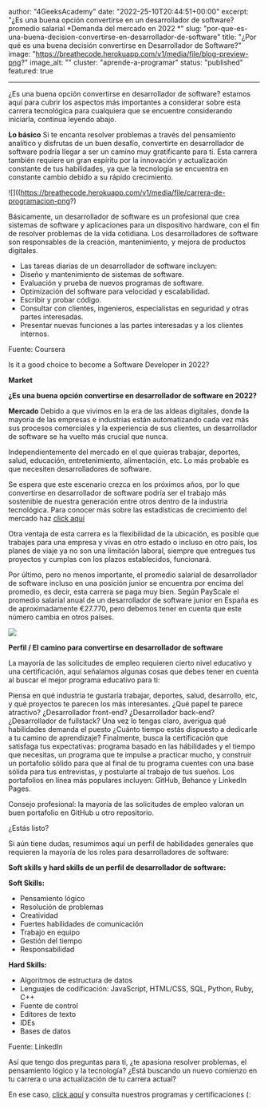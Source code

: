 author: "4GeeksAcademy"
date: "2022-25-10T20:44:51+00:00"
excerpt: "¿Es una buena opción convertirse en un desarrollador  de software? promedio salarial *Demanda del mercado en 2022 *"
slug: "por-que-es-una-buena-decision-convertirse-en-desarrollador-de-software"
title: "¿Por qué es una buena decisión convertirse en Desarrollador de Software?"
image: "https://breathecode.herokuapp.com/v1/media/file/blog-preview-png?"
image_alt: ""
cluster: "aprende-a-programar"
status: "published"
featured: true

---
¿Es una buena opción convertirse en desarrollador de software? estamos aquí para cubrir los aspectos más importantes a considerar sobre esta carrera tecnológica para cualquiera que se encuentre considerando iniciarla, continua leyendo abajo.

**Lo básico**
Si te encanta resolver problemas a través del pensamiento analítico y disfrutas de un buen desafío, convertirte en desarrollador de software podría llegar a ser un camino muy gratificante para ti. Esta carrera también requiere un gran espíritu por la innovación y actualización constante de tus habilidades, ya que la tecnología se encuentra en constante cambio debido a su rápido crecimiento. 

![]((https://breathecode.herokuapp.com/v1/media/file/carrera-de-programacion-png?)

Básicamente, un desarrollador de software es un profesional que crea sistemas de software y aplicaciones para un dispositivo hardware, con el fin de resolver problemas de la vida cotidiana. Los desarrolladores de software son responsables de la creación, mantenimiento, y mejora de productos digitales.

- Las tareas diarias de un desarrollador de software incluyen: 
- Diseño y mantenimiento de sistemas de software.
- Evaluación y prueba de nuevos programas de software.
- Optimización del software para velocidad y escalabilidad.
- Escribir y probar código.
- Consultar con clientes, ingenieros, especialistas en seguridad y otras partes interesadas.
- Presentar nuevas funciones a las partes interesadas y a los clientes internos.
 
Fuente: Coursera


Is it a good choice to become a Software Developer in 2022?

**Market**

**¿Es una buena opción convertirse en desarrollador de software en 2022?**

**Mercado**
Debido a que vivimos en la era de las aldeas digitales, donde la mayoría de las empresas e industrias están automatizando cada vez más sus procesos comerciales y la experiencia de sus clientes, un desarrollador de software se ha vuelto más crucial que nunca.

Independientemente del mercado en el que quieras trabajar, deportes, salud, educación, entretenimiento, alimentación, etc. Lo más probable es que necesiten desarrolladores de software.

Se espera que este escenario crezca en los próximos años, por lo que convertirse en desarrollador de software podría ser el trabajo más sostenible de nuestra generación entre otros dentro de la industria tecnológica. Para conocer más sobre las estadísticas de crecimiento del mercado haz [click aquí](https://4geeksacademy.com/us/coding-bootcamps/internships-bootcamps-2021)

Otra ventaja de esta carrera es la flexibilidad de la ubicación, es posible que trabajes para una empresa y vivas en otro estado o incluso en otro país, los planes de viaje ya no son una limitación laboral, siempre que entregues tus proyectos y cumplas con los plazos establecidos, funcionará.

Por último, pero no menos importante, el promedio salarial de desarrollador de software incluso en una posición junior se encuentra por encima del promedio, es decir, esta carrera se paga muy bien. Según PayScale el promedio salarial anual de un desarrollador de software junior en España es de aproximadamente €27.770, pero debemos tener en cuenta que este número cambia en otros países.

![](https://breathecode.herokuapp.com/v1/media/file/screen-shot-2022-02-17-at-12-55-55-pm-png?)

**Perfil / El camino para convertirse en desarrollador de software**

La mayoría de las solicitudes de empleo requieren cierto nivel educativo y una certificación, aquí señalamos algunas cosas que debes tener en cuenta al buscar el mejor programa educativo para ti:

Piensa en qué industria te gustaría trabajar, deportes, salud, desarrollo, etc, y qué proyectos te parecen los más interesantes.
¿Qué papel te parece atractivo? ¿Desarrollador front-end? ¿Desarrollador back-end? ¿Desarrollador de fullstack?
Una vez lo tengas claro, averigua qué habilidades demanda el puesto
¿Cuánto tiempo estás dispuesto a dedicarle a tu camino de aprendizaje?
Finalmente, busca la certificación que satisfaga tus expectativas: programa basado en las hábilidades y el tiempo que necesitas, un programa que te impulse a practicar mucho, y construir un portafolio sólido para que al final de tu programa cuentes con una base sólida para tus entrevistas, y postularte al trabajo de tus sueños. Los portafolios en línea más populares incluyen: GitHub, Behance y LinkedIn Pages.

Consejo profesional: la mayoría de las solicitudes de empleo valoran un buen portafolio en GitHub u otro repositorio.

¿Estás listo?

Si aún tiene dudas, resumimos aquí un perfil de habilidades generales que requieren la mayoría de los roles para desarrolladores de software:

**Soft skills y hard skills de un perfil de desarrollador de software:**

**Soft Skills:**
- Pensamiento lógico
- Resolución de problemas
- Creatividad
- Fuertes habilidades de comunicación
- Trabajo en equipo
- Gestión del tiempo
- Responsabilidad

**Hard Skills:**
- Algoritmos de estructura de datos
- Lenguajes de codificación: JavaScript, HTML/CSS, SQL, Python, Ruby, C++
- Fuente de control
- Editores de texto
- IDEs
- Bases de datos

Fuente: LinkedIn

Así que tengo dos preguntas para ti, ¿te apasiona resolver problemas, el pensamiento lógico y la tecnología? ¿Está buscando un nuevo comienzo en tu carrera o una actualización de tu carrera actual?

En ese caso, [click aquí](https://4geeksacademy.com/es/inicio) y consulta nuestros programas y certificaciones (:
